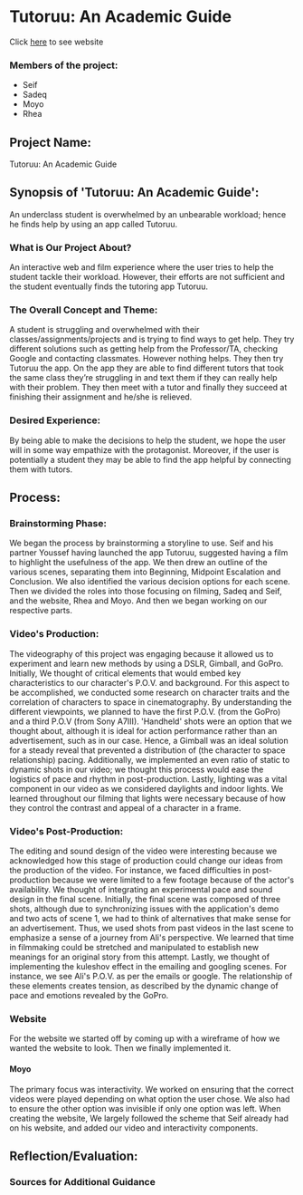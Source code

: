 # Tutoruu: An Academic Guide

Click [here](https://rhea-braithwaite.github.io/Video!/) to see website

### Members of the project: 
- Seif
- Sadeq
- Moyo
- Rhea
## Project Name: 
Tutoruu: An Academic Guide

## Synopsis of 'Tutoruu: An Academic Guide': 

An underclass student is overwhelmed by an unbearable workload; hence he finds help by using an app called Tutoruu.

### What is Our Project About?

An interactive web and film experience where the user tries to help the student tackle their workload. However, their efforts are not sufficient and the student eventually finds the tutoring app Tutoruu.  

### The Overall Concept and Theme:

A student is struggling and overwhelmed with their classes/assignments/projects and is trying to find ways to get help. They try different solutions such as getting help from the Professor/TA, checking Google and contacting classmates. However nothing helps. They then try Tutoruu the app. On the app they are able to find different tutors that took the same class they’re struggling in and text them if they can really help with their problem. They then meet with a tutor and finally they succeed at finishing their assignment and he/she is relieved.

### Desired Experience:

By being able to make the decisions to help the student, we hope the user will in some way empathize with the protagonist. Moreover, if the user is potentially a student they may be able to find the app helpful by connecting them with tutors. 

## Process: 

### Brainstorming Phase:

We began the process by brainstorming a storyline to use. Seif and his partner Youssef having launched the app Tutoruu, suggested having a film to highlight the usefulness of the app. We then drew an outline of the various scenes, separating them into Beginning, Midpoint Escalation and Conclusion. We also identified the various decision options for each scene. Then we divided the roles into those focusing on filming, Sadeq and Seif, and the website, Rhea and Moyo. And then we began working on our respective parts. 

### Video's Production:


The videography of this project was engaging because it allowed us to experiment and learn new methods by using a DSLR, Gimball, and GoPro. Initially, We thought of critical elements that would embed key characteristics to our character's P.O.V. and background. For this aspect to be accomplished, we conducted some research on character traits and the correlation of characters to space in cinematography. By understanding the different viewpoints, we planned to have the first P.O.V. (from the GoPro) and a third P.O.V (from Sony A7III). 'Handheld' shots were an option that we thought about, although it is ideal for action performance rather than an advertisement, such as in our case. Hence, a Gimball was an ideal solution for a steady reveal that prevented a distribution of (the character to space relationship) pacing. 
Additionally, we implemented an even ratio of static to dynamic shots in our video; we thought this process would ease the logistics of pace and rhythm in post-production. Lastly, lighting was a vital component in our video as we considered daylights and indoor lights. We learned throughout our filming that lights were necessary because of how they control the contrast and appeal of a character in a frame.

### Video's Post-Production:

The editing and sound design of the video were interesting because we acknowledged how this stage of production could change our ideas from the production of the video. For instance, we faced difficulties in post-production because we were limited to a few footage because of the actor's availability. We thought of integrating an experimental pace and sound design in the final scene. Initially, the final scene was composed of three shots, although due to synchronizing issues with the application's demo and two acts of scene 1, we had to think of alternatives that make sense for an advertisement. Thus, we used shots from past videos in the last scene to emphasize a sense of a journey from Ali's perspective. We learned that time in filmmaking could be stretched and manipulated to establish new meanings for an original story from this attempt. Lastly, we thought of implementing the kuleshov effect in the emailing and googling scenes. For instance, we see Ali's P.O.V. as per the emails or google. The relationship of these elements creates tension, as described by the dynamic change of pace and emotions revealed by the GoPro.



### Website

For the website we started off by coming up with a wireframe of how we wanted the website to look. Then we finally implemented it. 

#### Moyo

The primary focus was interactivity. We worked on ensuring that the correct videos were played depending on what option the user chose. We also had to ensure the other option was invisible if only one option was left. When creating the website, We largely followed the scheme that Seif already had on his website, and added our video and interactivity components. 

## Reflection/Evaluation: 

### Sources for Additional Guidance
